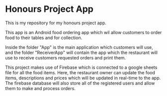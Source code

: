 # Honours Project App
This is my repository for my honours project app.

This app is an Android food ordering app which wil allow customers to order food to their tables and for collection. 

Inside the folder "App" is the main application which customers will use, and the folder "ReceiverApp" will contain the app which the restaurant will use to receive customers requested orders and print them.

This project makes use of Firebase which is connected to a google sheets file for all the food items. 
Here, the restaurant owner can update the food items, descriptions and prices which will be updated in real-time to the app.
The firebase database will also store all of the registered users and allow them to make and process orders.
